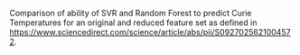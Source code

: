 Comparison of ability of SVR and Random Forest to predict Curie Temperatures for an original and reduced feature set as defined in https://www.sciencedirect.com/science/article/abs/pii/S0927025621004572.
